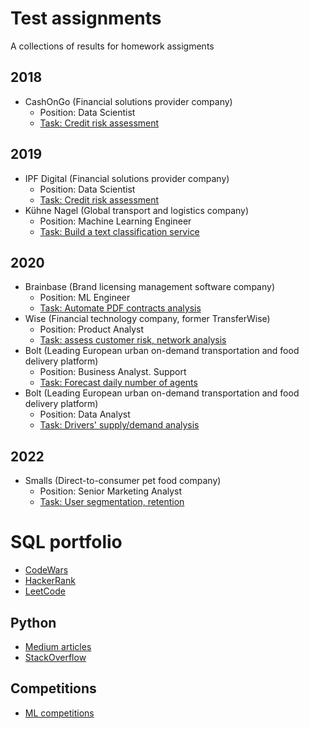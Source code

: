 # Test assignments

A collections of results for homework assigments

## 2018
- CashOnGo (Financial solutions provider company)
  - Position: Data Scientist
  - [Task: Credit risk assessment](https://github.com/yurywallet/test_assignments/tree/main/cashongo)
 
## 2019
- IPF Digital (Financial solutions provider company)
  - Position: Data Scientist
  - [Task: Credit risk assessment](https://github.com/yurywallet/test_assignments/tree/main/ipf_credit_scoring)
- Kühne Nagel (Global transport and logistics company)
  - Position: Machine Learning Engineer
  - [Task: Build a text classification service](https://github.com/yurywallet/test_assignments/tree/main/KuhneNagel_2019)
 
## 2020
- Brainbase (Brand licensing management software company) 
  - Position: ML Engineer
  - [Task: Automate PDF contracts analysis](https://github.com/yurywallet/test_assignments/tree/main/brainbase)
- Wise (Financial technology company, former TransferWise)
  - Position: Product Analyst
  - [Task: assess customer risk, network analysis](https://github.com/yurywallet/test_assignments/tree/main/2020_wise_transferwise)
- Bolt (Leading European urban on-demand transportation and food delivery platform)
  - Position: Business Analyst. Support
  - [Task: Forecast daily number of agents](https://github.com/yurywallet/test_assignments/tree/main/Bolt_(BA%2Csupport))
- Bolt (Leading European urban on-demand transportation and food delivery platform)
  - Position: Data Analyst
  - [Task: Drivers' supply/demand analysis](https://github.com/yurywallet/test_assignments/tree/main/bolt)

## 2022
- Smalls (Direct-to-consumer pet food company) 
  - Position: Senior Marketing Analyst
  - [Task: User segmentation, retention](https://github.com/yurywallet/test_assignments/tree/main/smalls)

# SQL portfolio
- [CodeWars](https://www.codewars.com/users/yurywallet/completed_solutions)
- [HackerRank](https://www.hackerrank.com/yurywallet)
- [LeetCode](https://leetcode.com/yury_wallet/)

## Python
- [Medium articles](https://medium.com/@yurywallet)
- [StackOverflow](https://stackoverflow.com/users/9043549/yury-wallet)

## Competitions
- [ML competitions](https://github.com/yurywallet/ml_competition)
